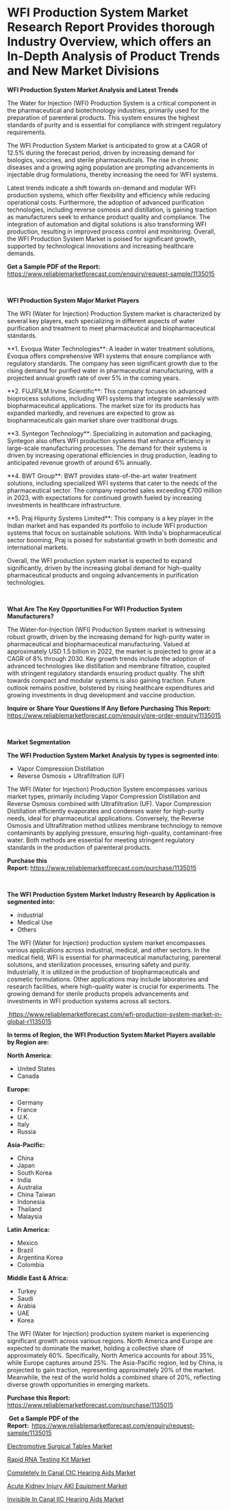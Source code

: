 <p><h1>WFI Production System Market Research Report Provides thorough Industry Overview, which offers an In-Depth Analysis of Product Trends and New Market Divisions</h1></p><p><strong>WFI Production System Market Analysis and Latest Trends</strong></p>
<p><p>The Water for Injection (WFI) Production System is a critical component in the pharmaceutical and biotechnology industries, primarily used for the preparation of parenteral products. This system ensures the highest standards of purity and is essential for compliance with stringent regulatory requirements. </p><p>The WFI Production System Market is anticipated to grow at a CAGR of 12.5% during the forecast period, driven by increasing demand for biologics, vaccines, and sterile pharmaceuticals. The rise in chronic diseases and a growing aging population are prompting advancements in injectable drug formulations, thereby increasing the need for WFI systems. </p><p>Latest trends indicate a shift towards on-demand and modular WFI production systems, which offer flexibility and efficiency while reducing operational costs. Furthermore, the adoption of advanced purification technologies, including reverse osmosis and distillation, is gaining traction as manufacturers seek to enhance product quality and compliance. The integration of automation and digital solutions is also transforming WFI production, resulting in improved process control and monitoring. Overall, the WFI Production System Market is poised for significant growth, supported by technological innovations and increasing healthcare demands.</p></p>
<p><strong>Get a Sample PDF of the Report:&nbsp;</strong> <a href="https://www.reliablemarketforecast.com/enquiry/request-sample/1135015?utm_campaign=1601&utm_medium=2&utm_source=Github&utm_content=ia&utm_term=13102024&utm_id=wfi-production-system">https://www.reliablemarketforecast.com/enquiry/request-sample/1135015</a></p>
<p>&nbsp;</p>
<p><strong>WFI Production System Major Market Players</strong></p>
<p><p>The WFI (Water for Injection) Production System market is characterized by several key players, each specializing in different aspects of water purification and treatment to meet pharmaceutical and biopharmaceutical standards.</p><p>**1. Evoqua Water Technologies**: A leader in water treatment solutions, Evoqua offers comprehensive WFI systems that ensure compliance with regulatory standards. The company has seen significant growth due to the rising demand for purified water in pharmaceutical manufacturing, with a projected annual growth rate of over 5% in the coming years.</p><p>**2. FUJIFILM Irvine Scientific**: This company focuses on advanced bioprocess solutions, including WFI systems that integrate seamlessly with biopharmaceutical applications. The market size for its products has expanded markedly, and revenues are expected to grow as biopharmaceuticals gain market share over traditional drugs.</p><p>**3. Syntegon Technology**: Specializing in automation and packaging, Syntegon also offers WFI production systems that enhance efficiency in large-scale manufacturing processes. The demand for their systems is driven by increasing operational efficiencies in drug production, leading to anticipated revenue growth of around 6% annually.</p><p>**4. BWT Group**: BWT provides state-of-the-art water treatment solutions, including specialized WFI systems that cater to the needs of the pharmaceutical sector. The company reported sales exceeding €700 million in 2023, with expectations for continued growth fueled by increasing investments in healthcare infrastructure.</p><p>**5. Praj Hipurity Systems Limited**: This company is a key player in the Indian market and has expanded its portfolio to include WFI production systems that focus on sustainable solutions. With India's biopharmaceutical sector booming, Praj is poised for substantial growth in both domestic and international markets.</p><p>Overall, the WFI production system market is expected to expand significantly, driven by the increasing global demand for high-quality pharmaceutical products and ongoing advancements in purification technologies.</p></p>
<p>&nbsp;</p>
<p><strong>What Are The Key Opportunities For WFI Production System Manufacturers?</strong></p>
<p><p>The Water-for-Injection (WFI) Production System market is witnessing robust growth, driven by the increasing demand for high-purity water in pharmaceutical and biopharmaceutical manufacturing. Valued at approximately USD 1.5 billion in 2022, the market is projected to grow at a CAGR of 8% through 2030. Key growth trends include the adoption of advanced technologies like distillation and membrane filtration, coupled with stringent regulatory standards ensuring product quality. The shift towards compact and modular systems is also gaining traction. Future outlook remains positive, bolstered by rising healthcare expenditures and growing investments in drug development and vaccine production.</p></p>
<p><strong>Inquire or Share Your Questions If Any Before Purchasing This Report:</strong> <a href="https://www.reliablemarketforecast.com/enquiry/pre-order-enquiry/1135015?utm_campaign=1601&utm_medium=2&utm_source=Github&utm_content=ia&utm_term=13102024&utm_id=wfi-production-system">https://www.reliablemarketforecast.com/enquiry/pre-order-enquiry/1135015</a></p>
<p>&nbsp;</p>
<p><strong>Market Segmentation</strong></p>
<p><strong>The WFI Production System Market Analysis by types is segmented into:</strong></p>
<p><ul><li>Vapor Compression Distillation</li><li>Reverse Osmosis + Ultrafiltration (UF)</li></ul></p>
<p><p>The WFI (Water for Injection) Production System encompasses various market types, primarily including Vapor Compression Distillation and Reverse Osmosis combined with Ultrafiltration (UF). Vapor Compression Distillation efficiently evaporates and condenses water for high-purity needs, ideal for pharmaceutical applications. Conversely, the Reverse Osmosis and Ultrafiltration method utilizes membrane technology to remove contaminants by applying pressure, ensuring high-quality, contaminant-free water. Both methods are essential for meeting stringent regulatory standards in the production of parenteral products.</p></p>
<p><strong>Purchase this Report:&nbsp;</strong><a href="https://www.reliablemarketforecast.com/purchase/1135015?utm_campaign=1601&utm_medium=2&utm_source=Github&utm_content=ia&utm_term=13102024&utm_id=wfi-production-system">https://www.reliablemarketforecast.com/purchase/1135015</a></p>
<p>&nbsp;</p>
<p><strong>The WFI Production System Market Industry Research by Application is segmented into:</strong></p>
<p><ul><li>industrial</li><li>Medical Use</li><li>Others</li></ul></p>
<p><p>The WFI (Water for Injection) production system market encompasses various applications across industrial, medical, and other sectors. In the medical field, WFI is essential for pharmaceutical manufacturing, parenteral solutions, and sterilization processes, ensuring safety and purity. Industrially, it is utilized in the production of biopharmaceuticals and cosmetic formulations. Other applications may include laboratories and research facilities, where high-quality water is crucial for experiments. The growing demand for sterile products propels advancements and investments in WFI production systems across all sectors.</p></p>
<p><a href="https://www.reliablemarketforecast.com/wfi-production-system-market-in-global-r1135015?utm_campaign=1601&utm_medium=2&utm_source=Github&utm_content=ia&utm_term=13102024&utm_id=wfi-production-system">&nbsp;https://www.reliablemarketforecast.com/wfi-production-system-market-in-global-r1135015</a></p>
<p><strong>In terms of Region, the WFI Production System Market Players available by Region are:</strong></p>
<p>
    <p> <strong> North America: </strong>
        <ul>
            <li>United States</li>
            <li>Canada</li>
        </ul>
        </p> 
    <p> <strong> Europe: </strong>
        <ul>
            <li>Germany</li>
            <li>France</li>
            <li>U.K.</li>
            <li>Italy</li>
            <li>Russia</li>
        </ul>
        </p> 
    <p> <strong> Asia-Pacific: </strong>
        <ul>
            <li>China</li>
            <li>Japan</li>
            <li>South Korea</li>
            <li>India</li>
            <li>Australia</li>
            <li>China Taiwan</li>
            <li>Indonesia</li>
            <li>Thailand</li>
            <li>Malaysia</li>
        </ul>
        </p> 
    <p> <strong> Latin America: </strong>
        <ul>
            <li>Mexico</li>
            <li>Brazil</li>
            <li>Argentina Korea</li>
            <li>Colombia</li>
        </ul>
        </p> 
    <p> <strong> Middle East & Africa: </strong>
        <ul>
            <li>Turkey</li>
            <li>Saudi</li>
            <li>Arabia</li>
            <li>UAE</li>
            <li>Korea</li>
        </ul>
    </p>
    </p>
<p><p>The WFI (Water for Injection) production system market is experiencing significant growth across various regions. North America and Europe are expected to dominate the market, holding a collective share of approximately 60%. Specifically, North America accounts for about 35%, while Europe captures around 25%. The Asia-Pacific region, led by China, is projected to gain traction, representing approximately 20% of the market. Meanwhile, the rest of the world holds a combined share of 20%, reflecting diverse growth opportunities in emerging markets.</p></p>
<p><strong>Purchase this Report: </strong><a href="https://www.reliablemarketforecast.com/purchase/1135015?utm_campaign=1601&utm_medium=2&utm_source=Github&utm_content=ia&utm_term=13102024&utm_id=wfi-production-system">https://www.reliablemarketforecast.com/purchase/1135015</a></p>
<p>&nbsp;<strong>Get a Sample PDF of the Report:&nbsp;&nbsp;</strong><a href="https://www.reliablemarketforecast.com/enquiry/request-sample/1135015?utm_campaign=1601&utm_medium=2&utm_source=Github&utm_content=ia&utm_term=13102024&utm_id=wfi-production-system">https://www.reliablemarketforecast.com/enquiry/request-sample/1135015</a></p>
<p><strong></strong></p>
<p><p><a href="https://www.linkedin.com/pulse/electromotive-surgical-tables-market-analysis-product-mehhe?utm_campaign=1601&utm_medium=2&utm_source=Github&utm_content=ia&utm_term=13102024&utm_id=wfi-production-system">Electromotive Surgical Tables Market</a></p><p><a href="https://www.linkedin.com/pulse/rapid-rna-testing-kit-market-emerging-trends-future-prospects-sv8te?utm_campaign=1601&utm_medium=2&utm_source=Github&utm_content=ia&utm_term=13102024&utm_id=wfi-production-system">Rapid RNA Testing Kit Market</a></p><p><a href="https://www.linkedin.com/pulse/completely-canal-cic-hearing-aids-market-revolution-size-sdhoe?utm_campaign=1601&utm_medium=2&utm_source=Github&utm_content=ia&utm_term=13102024&utm_id=wfi-production-system">Completely In Canal CIC Hearing Aids Market</a></p><p><a href="https://www.linkedin.com/pulse/acute-kidney-injury-aki-equipment-market-size-share-trends-5bije?utm_campaign=1601&utm_medium=2&utm_source=Github&utm_content=ia&utm_term=13102024&utm_id=wfi-production-system">Acute Kidney Injury AKI Equipment Market</a></p><p><a href="https://www.linkedin.com/pulse/global-invisible-canal-iic-hearing-aids-market-size-expected-sl2te?utm_campaign=1601&utm_medium=2&utm_source=Github&utm_content=ia&utm_term=13102024&utm_id=wfi-production-system">Invisible In Canal IIC Hearing Aids Market</a></p></p>